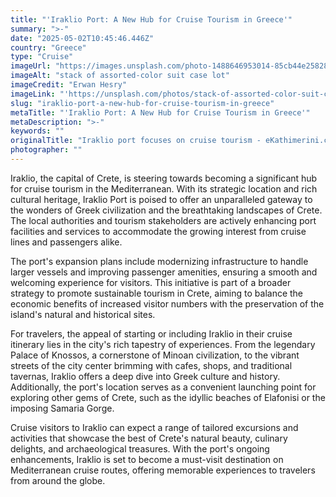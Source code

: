```yaml
---
title: "'Iraklio Port: A New Hub for Cruise Tourism in Greece'"
summary: ">-"
date: "2025-05-02T10:45:46.446Z"
country: "Greece"
type: "Cruise"
imageUrl: "https://images.unsplash.com/photo-1488646953014-85cb44e25828?q=80&w=1935&auto=format&fit=crop&ixlib=rb-4.0.3&ixid=M3wxMjA3fDB8MHxwaG90by1wYWdlfHx8fGVufDB8fHx8fA%3D%3D"
imageAlt: "stack of assorted-color suit case lot"
imageCredit: "Erwan Hesry"
imageLink: "'https://unsplash.com/photos/stack-of-assorted-color-suit-case-lot-Q34YB7yjAxA'"
slug: "iraklio-port-a-new-hub-for-cruise-tourism-in-greece"
metaTitle: "'Iraklio Port: A New Hub for Cruise Tourism in Greece'"
metaDescription: ">-"
keywords: ""
originalTitle: "Iraklio port focuses on cruise tourism - eKathimerini.com"
photographer: ""
---
```



Iraklio, the capital of Crete, is steering towards becoming a significant hub for cruise tourism in the Mediterranean. With its strategic location and rich cultural heritage, Iraklio Port is poised to offer an unparalleled gateway to the wonders of Greek civilization and the breathtaking landscapes of Crete. The local authorities and tourism stakeholders are actively enhancing port facilities and services to accommodate the growing interest from cruise lines and passengers alike.

The port's expansion plans include modernizing infrastructure to handle larger vessels and improving passenger amenities, ensuring a smooth and welcoming experience for visitors. This initiative is part of a broader strategy to promote sustainable tourism in Crete, aiming to balance the economic benefits of increased visitor numbers with the preservation of the island's natural and historical sites.

For travelers, the appeal of starting or including Iraklio in their cruise itinerary lies in the city's rich tapestry of experiences. From the legendary Palace of Knossos, a cornerstone of Minoan civilization, to the vibrant streets of the city center brimming with cafes, shops, and traditional tavernas, Iraklio offers a deep dive into Greek culture and history. Additionally, the port's location serves as a convenient launching point for exploring other gems of Crete, such as the idyllic beaches of Elafonisi or the imposing Samaria Gorge.

Cruise visitors to Iraklio can expect a range of tailored excursions and activities that showcase the best of Crete's natural beauty, culinary delights, and archaeological treasures. With the port's ongoing enhancements, Iraklio is set to become a must-visit destination on Mediterranean cruise routes, offering memorable experiences to travelers from around the globe.
